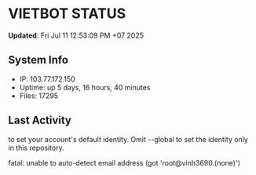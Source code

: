 # VIETBOT STATUS
**Updated**: Fri Jul 11 12:53:09 PM +07 2025

## System Info
- IP: 103.77.172.150
- Uptime: up 5 days, 16 hours, 40 minutes
- Files: 17295

## Last Activity

to set your account's default identity.
Omit --global to set the identity only in this repository.

fatal: unable to auto-detect email address (got 'root@vinh3690.(none)')
